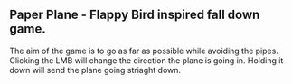 ## Paper Plane - Flappy Bird inspired fall down game. 

The aim of the game is to go as far as possible while avoiding the pipes. Clicking the LMB will change the direction the plane is going in. 
Holding it down will send the plane going striaght down.
